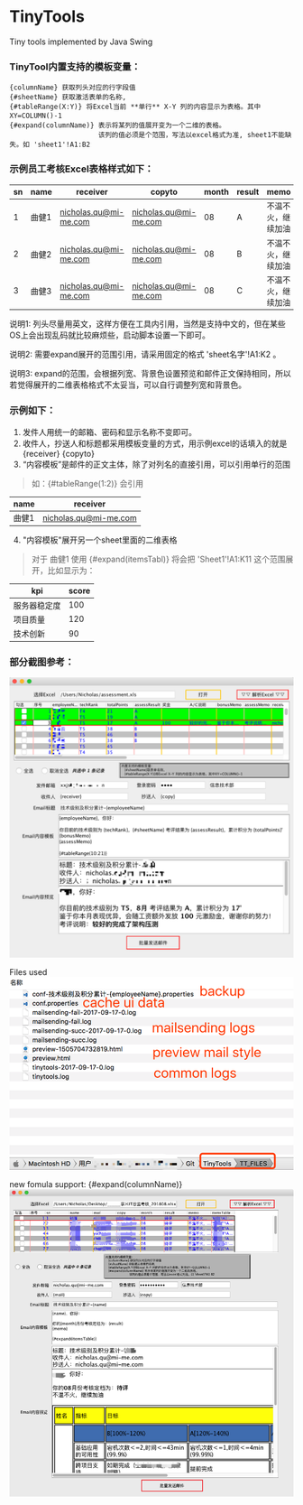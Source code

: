TinyTools
===
Tiny tools implemented by Java Swing


### TinyTool内置支持的模板变量：
    {columnName} 获取列头对应的行字段值
    {#sheetName} 获取激活表单的名称, 
    {#tableRange(X:Y)} 将Excel当前 **单行** X-Y 列的内容显示为表格。其中XY=COLUMN()-1
    {#expand(columnName)} 表示将某列的值展开变为一个二维的表格。
                          该列的值必须是个范围，写法以excel格式为准, sheet1不能缺失。如 'sheet1'!A1:B2

### 示例员工考核Excel表格样式如下：

sn|name|receiver|copyto|month|result|memo|itemsTable
-- |-- |--|-- |--|-- |--|-- 
1 | 曲健1|nicholas.qu@mi-me.com|nicholas.qu@mi-me.com|08|A|不温不火，继续加油|'Sheet1'!A1:K11
2 | 曲健2|nicholas.qu@mi-me.com|nicholas.qu@mi-me.com|08|B|不温不火，继续加油|'Sheet2'!A1:K11
3 | 曲健3|nicholas.qu@mi-me.com|nicholas.qu@mi-me.com|08|C|不温不火，继续加油|'Sheet3'!A1:K11

说明1: 列头尽量用英文，这样方便在工具内引用，当然是支持中文的，但在某些OS上会出现乱码就比较麻烦些，启动脚本设置一下即可。

说明2: 需要expand展开的范围引用，请采用固定的格式 'sheet名字'!A1:K2 。

说明3: expand的范围，会根据列宽、背景色设置预览和邮件正文保持相同，所以若觉得展开的二维表格格式不太妥当，可以自行调整列宽和背景色。

### 示例如下：
1. 发件人用统一的邮箱、密码和显示名称不变即可。
2. 收件人，抄送人和标题都采用模板变量的方式，用示例excel的话填入的就是 {receiver} {copyto}
3. “内容模板”是邮件的正文主体，除了对列名的直接引用，可以引用单行的范围

> 如：{#tableRange(1:2)} 会引用

name|receiver
-- |-- 
曲健1|nicholas.qu@mi-me.com

4. "内容模板"展开另一个sheet里面的二维表格
> 对于 曲健1 使用 {#expand(itemsTabl)} 将会把 'Sheet1'!A1:K11 这个范围展开，比如显示为：

kpi|score
-- |-- 
服务器稳定度|100
项目质量|120
技术创新|90


### 部分截图参考：
![screenshot1](https://github.com/NicholasQu/TinyTools/blob/master/raw/screenshot1.png)

Files used
![screenshot2](https://github.com/NicholasQu/TinyTools/blob/master/raw/screenshot2.png)

new fomula support: {#expand(columnName)}
![screenshot3](https://github.com/NicholasQu/TinyTools/blob/master/raw/screenshot3.png)
